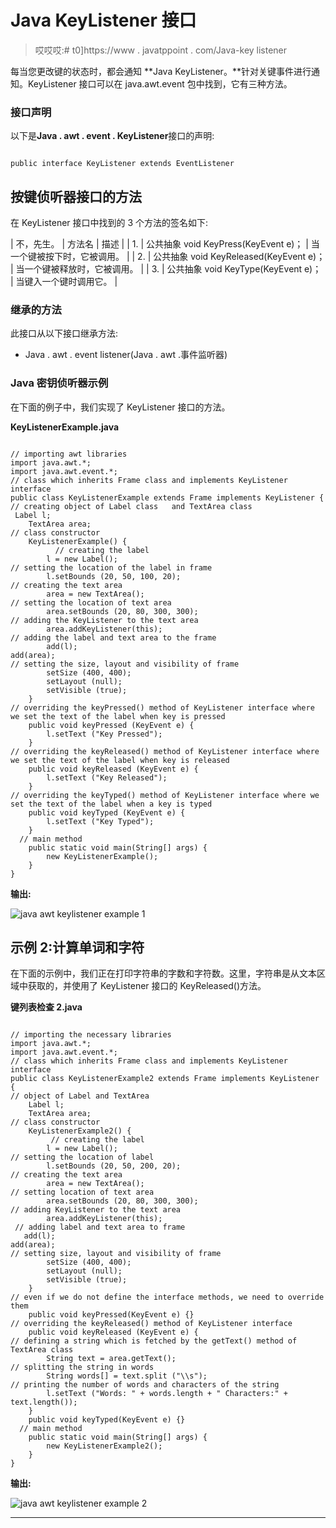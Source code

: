 # Java KeyListener 接口

> 哎哎哎:# t0]https://www . javatppoint . com/Java-key listener

每当您更改键的状态时，都会通知 **Java KeyListener。**针对关键事件进行通知。KeyListener 接口可以在 java.awt.event 包中找到，它有三种方法。

### 接口声明

以下是**Java . awt . event . KeyListener**接口的声明:

```

public interface KeyListener extends EventListener

```

## 按键侦听器接口的方法

在 KeyListener 接口中找到的 3 个方法的签名如下:

| 不，先生。 | 方法名 | 描述 |
| 1. | 公共抽象 void KeyPress(KeyEvent e)； | 当一个键被按下时，它被调用。 |
| 2. | 公共抽象 void KeyReleased(KeyEvent e)； | 当一个键被释放时，它被调用。 |
| 3. | 公共抽象 void KeyType(KeyEvent e)； | 当键入一个键时调用它。 |

### 继承的方法

此接口从以下接口继承方法:

*   Java . awt . event listener(Java . awt .事件监听器)

### Java 密钥侦听器示例

在下面的例子中，我们实现了 KeyListener 接口的方法。

**KeyListenerExample.java**

```

// importing awt libraries
import java.awt.*;  
import java.awt.event.*;  
// class which inherits Frame class and implements KeyListener interface
public class KeyListenerExample extends Frame implements KeyListener {  
// creating object of Label class   and TextArea class
 Label l;  
    TextArea area;  
// class constructor
    KeyListenerExample() {  
          // creating the label
        l = new Label();  
// setting the location of the label in frame
        l.setBounds (20, 50, 100, 20);  
// creating the text area
        area = new TextArea();  
// setting the location of text area 
        area.setBounds (20, 80, 300, 300);  
// adding the KeyListener to the text area
        area.addKeyListener(this);
// adding the label and text area to the frame
        add(l);
add(area);  
// setting the size, layout and visibility of frame
        setSize (400, 400);  
        setLayout (null);  
        setVisible (true);  
    }  
// overriding the keyPressed() method of KeyListener interface where we set the text of the label when key is pressed
    public void keyPressed (KeyEvent e) {  
        l.setText ("Key Pressed");  
    }  
// overriding the keyReleased() method of KeyListener interface where we set the text of the label when key is released
    public void keyReleased (KeyEvent e) {  
        l.setText ("Key Released");  
    }  
// overriding the keyTyped() method of KeyListener interface where we set the text of the label when a key is typed
    public void keyTyped (KeyEvent e) {  
        l.setText ("Key Typed");  
    }  
  // main method
    public static void main(String[] args) {  
        new KeyListenerExample();  
    }  
} 

```

**输出:**

![java awt keylistener example 1](../Images/5f0ed62d567fc39df1f724f8230e2498.png)

## 示例 2:计算单词和字符

在下面的示例中，我们正在打印字符串的字数和字符数。这里，字符串是从文本区域中获取的，并使用了 KeyListener 接口的 KeyReleased()方法。

**键列表检查 2.java**

```

// importing the necessary libraries
import java.awt.*;  
import java.awt.event.*;  
// class which inherits Frame class and implements KeyListener interface
public class KeyListenerExample2 extends Frame implements KeyListener {  
// object of Label and TextArea
    Label l;  
    TextArea area;  
// class constructor
    KeyListenerExample2() {  
         // creating the label 
        l = new Label();  
// setting the location of label
        l.setBounds (20, 50, 200, 20);  
// creating the text area
        area = new TextArea();  
// setting location of text area
        area.setBounds (20, 80, 300, 300);  
// adding KeyListener to the text area 
        area.addKeyListener(this);  
 // adding label and text area to frame
   add(l);
add(area);  
// setting size, layout and visibility of frame
        setSize (400, 400);  
        setLayout (null);  
        setVisible (true);  
    }  
// even if we do not define the interface methods, we need to override them
    public void keyPressed(KeyEvent e) {}  
// overriding the keyReleased() method of KeyListener interface 
    public void keyReleased (KeyEvent e) {  
// defining a string which is fetched by the getText() method of TextArea class
        String text = area.getText();  
// splitting the string in words
        String words[] = text.split ("\\s");  
// printing the number of words and characters of the string 
        l.setText ("Words: " + words.length + " Characters:" + text.length());  
    }  
    public void keyTyped(KeyEvent e) {}  
  // main method
    public static void main(String[] args) {  
        new KeyListenerExample2();  
    }  
}  

```

**输出:**

![java awt keylistener example 2](../Images/b637cc6675ae9d12793437e9ddd3f0a8.png)

* * *